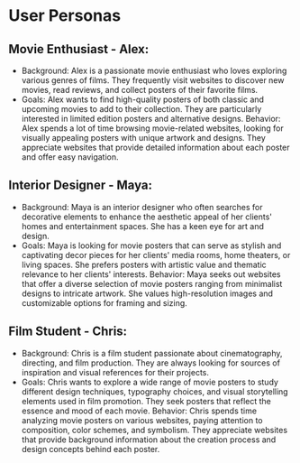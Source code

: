 # User Personas

## Movie Enthusiast - Alex:

- Background: Alex is a passionate movie enthusiast who loves exploring various
  genres of films. They frequently visit websites to discover new movies, read
  reviews, and collect posters of their favorite films.
- Goals: Alex wants to find high-quality posters of both classic and upcoming
  movies to add to their collection. They are particularly interested in limited
  edition posters and alternative designs. Behavior: Alex spends a lot of time
  browsing movie-related websites, looking for visually appealing posters with
  unique artwork and designs. They appreciate websites that provide detailed
  information about each poster and offer easy navigation.

## Interior Designer - Maya:

- Background: Maya is an interior designer who often searches for decorative
  elements to enhance the aesthetic appeal of her clients' homes and
  entertainment spaces. She has a keen eye for art and design.
- Goals: Maya is looking for movie posters that can serve as stylish and
  captivating decor pieces for her clients' media rooms, home theaters, or
  living spaces. She prefers posters with artistic value and thematic relevance
  to her clients' interests. Behavior: Maya seeks out websites that offer a
  diverse selection of movie posters ranging from minimalist designs to
  intricate artwork. She values high-resolution images and customizable options
  for framing and sizing.

## Film Student - Chris:

- Background: Chris is a film student passionate about cinematography,
  directing, and film production. They are always looking for sources of
  inspiration and visual references for their projects.
- Goals: Chris wants to explore a wide range of movie posters to study different
  design techniques, typography choices, and visual storytelling elements used
  in film promotion. They seek posters that reflect the essence and mood of each
  movie. Behavior: Chris spends time analyzing movie posters on various
  websites, paying attention to composition, color schemes, and symbolism. They
  appreciate websites that provide background information about the creation
  process and design concepts behind each poster.
